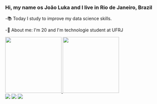### Hi, my name os João Luka and I live in Rio de Janeiro, Brazil 

-📚 Today I study to improve my data science skills.

-🤠 About me: I'm 20 and I'm technologie student at UFRJ

<a href="https://github.com/joaolukaos">
  <img height="180em" src="https://github-readme-stats.vercel.app/api?username=joaolukaos&show_icons=true&theme=dracula&include_all_commits=true&count_private=true"/>
  <img height="180em" src="https://github-readme-stats.vercel.app/api/top-langs/?username=joaolukaos&layout=compact&langs_count=7&theme=dracula"/>
</div>

<div> 
  <a href="https://www.instagram.com/joaoluka_/" target="_blank"><img src="https://img.shields.io/badge/-Instagram-%23E4405F?style=for-the-badge&logo=instagram&logoColor=white" target="_blank"></a>
  <a href = "mailto:joaolukaoliveira07@gmail.com"><img src="https://img.shields.io/badge/-Gmail-%23333?style=for-the-badge&logo=gmail&logoColor=white" target="_blank"></a>
  <a href="https://www.linkedin.com/in/jo%C3%A3o-luka-de-oliveira-ba482a1ba/" target="_blank"><img src="https://img.shields.io/badge/-LinkedIn-%230077B5?style=for-the-badge&logo=linkedin&logoColor=white" target="_blank"></a> 


